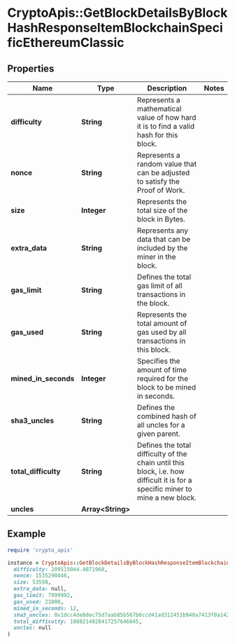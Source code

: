 # CryptoApis::GetBlockDetailsByBlockHashResponseItemBlockchainSpecificEthereumClassic

## Properties

| Name | Type | Description | Notes |
| ---- | ---- | ----------- | ----- |
| **difficulty** | **String** | Represents a mathematical value of how hard it is to find a valid hash for this block. |  |
| **nonce** | **String** | Represents a random value that can be adjusted to satisfy the Proof of Work. |  |
| **size** | **Integer** | Represents the total size of the block in Bytes. |  |
| **extra_data** | **String** | Represents any data that can be included by the miner in the block. |  |
| **gas_limit** | **String** | Defines the total gas limit of all transactions in the block. |  |
| **gas_used** | **String** | Represents the total amount of gas used by all transactions in this block. |  |
| **mined_in_seconds** | **Integer** | Specifies the amount of time required for the block to be mined in seconds. |  |
| **sha3_uncles** | **String** | Defines the combined hash of all uncles for a given parent. |  |
| **total_difficulty** | **String** | Defines the total difficulty of the chain until this block, i.e. how difficult it is for a specific miner to mine a new block. |  |
| **uncles** | **Array&lt;String&gt;** |  |  |

## Example

```ruby
require 'crypto_apis'

instance = CryptoApis::GetBlockDetailsByBlockHashResponseItemBlockchainSpecificEthereumClassic.new(
  difficulty: 209515044.4071968,
  nonce: 1535290446,
  size: 53598,
  extra_data: null,
  gas_limit: 7999992,
  gas_used: 21000,
  mined_in_seconds: 12,
  sha3_uncles: 0x1dcc4de8dec75d7aab85b567b6ccd41ad312451b948a7413f0a142fd40d49347,
  total_difficulty: 1088214928417257646845,
  uncles: null
)
```

